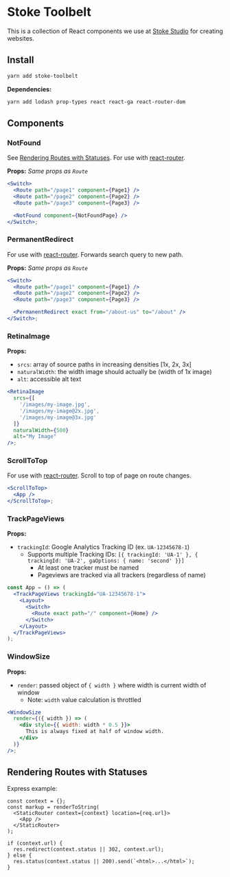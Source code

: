 # Stoke Toolbelt

This is a collection of React components we use at
[Stoke Studio](https://stokestudio.com) for creating websites.

## Install

```bash
yarn add stoke-toolbelt
```

**Dependencies:**

```bash
yarn add lodash prop-types react react-ga react-router-dom
```

## Components

### NotFound

See [Rendering Routes with Statuses](#render-statuses). For use with
[react-router](https://github.com/ReactTraining/react-router).

**Props:** _Same props as `Route`_

```jsx
<Switch>
  <Route path="/page1" component={Page1} />
  <Route path="/page2" component={Page2} />
  <Route path="/page3" component={Page3} />

  <NotFound component={NotFoundPage} />
</Switch>;
```

### PermanentRedirect

For use with [react-router](https://github.com/ReactTraining/react-router).
Forwards search query to new path.

**Props:** _Same props as `Route`_

```jsx
<Switch>
  <Route path="/page1" component={Page1} />
  <Route path="/page2" component={Page2} />
  <Route path="/page3" component={Page3} />

  <PermanentRedirect exact from="/about-us" to="/about" />
</Switch>;
```

### RetinaImage

**Props:**

* `srcs`: array of source paths in increasing densities [1x, 2x, 3x]
* `naturalWidth`: the width image should actually be (width of 1x image)
* `alt`: accessible alt text

```jsx
<RetinaImage
  srcs={[
    '/images/my-image.jpg',
    '/images/my-image@2x.jpg',
    '/images/my-image@3x.jpg'
  ]}
  naturalWidth={500}
  alt="My Image"
/>;
```

### ScrollToTop

For use with [react-router](https://github.com/ReactTraining/react-router).
Scroll to top of page on route changes.

```jsx
<ScrollToTop>
  <App />
</ScrollToTop>;
```

### TrackPageViews

**Props:**

* `trackingId`: Google Analytics Tracking ID (ex. `UA-12345678-1`)
  * Supports multiple Tracking IDs: `[{ trackingId: 'UA-1' }, { trackingId:
    'UA-2', gaOptions: { name: 'second' }}]`
    * At least one tracker must be named
    * Pageviews are tracked via all trackers (regardless of name)

```jsx
const App = () => (
  <TrackPageViews trackingId="UA-12345678-1">
    <Layout>
      <Switch>
        <Route exact path="/" component={Home} />
      </Switch>
    </Layout>
  </TrackPageViews>
);
```

### WindowSize

**Props:**

* `render`: passed object of `{ width }` where width is current width of window
  * Note: `width` value calculation is throttled

```jsx
<WindowSize
  render={({ width }) => (
    <div style={{ width: width * 0.5 }}>
      This is always fixed at half of window width.
    </div>
  )}
/>;
```

## Rendering Routes with Statuses

Express example:

```
const context = {};
const markup = renderToString(
  <StaticRouter context={context} location={req.url}>
    <App />
  </StaticRouter>
);

if (context.url) {
  res.redirect(context.status || 302, context.url);
} else {
  res.status(context.status || 200).send(`<html>...</html>`);
}
```
